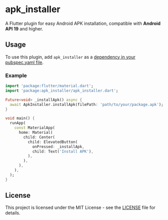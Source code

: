 # apk_installer

A Flutter plugin for easy Android APK installation, compatible with **Android API 19** and higher. 



## Usage
To use this plugin, add `apk_installer` as a [dependency in your pubspec.yaml file](https://flutter.dev/docs/development/platform-integration/platform-channels).

### Example
```dart
import 'package:flutter/material.dart';
import 'package:apk_installer/apk_installer.dart';

Future<void> _installApk() async {
  await ApkInstaller.installApk(filePath: 'path/to/your/package.apk');
}

void main() {
  runApp(
    const MaterialApp(
      home: Material(
        child: Center(
          child: ElevatedButton(
            onPressed: _installApk,
            child: Text('Install APK'),
          ),
        ),
      ),
    ),
  );
}
```

## License
This project is licensed under the MIT License - see the [LICENSE](./LICENSE) file for details.
